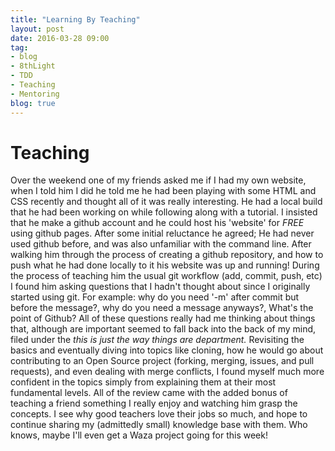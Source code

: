 ```yaml
---
title: "Learning By Teaching"
layout: post
date: 2016-03-28 09:00
tag:
- blog
- 8thLight
- TDD
- Teaching 
- Mentoring 
blog: true
---
```

# Teaching 

Over the weekend one of my friends asked me if I had my own website, when I told him I did he told me he had been playing with
some HTML and CSS recently and thought all of it was really interesting. He had a local build that he had been working on while
following along with a tutorial. I insisted that he make a github account and he could host his 'website' for *FREE* using github pages.
After some initial reluctance he agreed; He had never used github before, and was also unfamiliar with the command line. After walking him
through the process of creating a github repository, and how to push what he had done locally to it his website was up and running!
During the process of teaching him the usual git workflow (add, commit, push, etc) I found him asking questions that I hadn't 
thought about since I originally started using git. For example: why do you need '-m' after commit but before the message?,
why do you need a message anyways?, What's the point of Github? All of these questions really had me thinking about things that,
although are important seemed to fall back into the back of my mind, filed under the *this is just the way things are department.*
Revisiting the basics and eventually diving into topics like cloning, how he would go about contributing to an Open Source project 
(forking, merging, issues, and pull requests), and even dealing with merge conflicts, I found myself much more confident in the topics
simply from explaining them at their most fundamental levels. All of the review came with the added bonus of teaching a friend something
I really enjoy and watching him grasp the concepts. I see why good teachers love their jobs so much, and hope to continue sharing my (admittedly small) 
knowledge base with them. Who knows, maybe I'll even get a Waza project going for this week!

